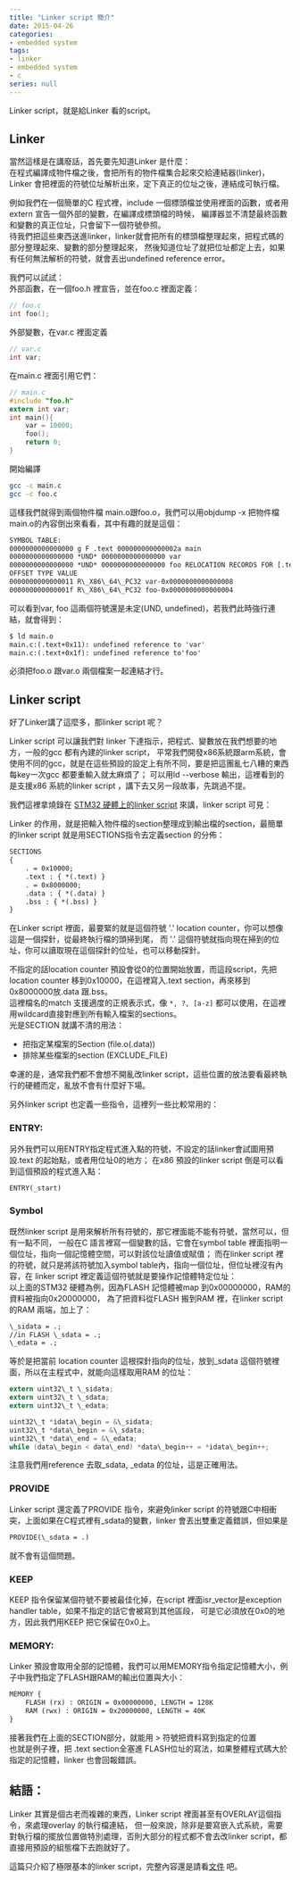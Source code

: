 ```yaml
---
title: "Linker script 簡介"
date: 2015-04-26
categories:
- embedded system
tags:
- linker
- embedded system
- c
series: null
---
```


Linker script，就是給Linker 看的script。  

## Linker  
當然這樣是在講廢話，首先要先知道Linker 是什麼：  
在程式編譯成物件檔之後，會把所有的物件檔集合起來交給連結器(linker)，Linker 會把裡面的符號位址解析出來，定下真正的位址之後，連結成可執行檔。  
<!--more-->
例如我們在一個簡單的C 程式裡，include 一個標頭檔並使用裡面的函數，或者用extern 宣告一個外部的變數，在編譯成標頭檔的時候，
編譯器並不清楚最終函數和變數的真正位址，只會留下一個符號參照。  
待我們把這些東西送進linker，linker就會把所有的標頭檔整理起來，把程式碼的部分整理起來、變數的部分整理起來，
然後知道位址了就把位址都定上去，如果有任何無法解析的符號，就會丟出undefined reference error。  

我們可以試試：  
外部函數，在一個foo.h 裡宣告，並在foo.c 裡面定義：  
```c
// foo.c
int foo();   
```
外部變數，在var.c 裡面定義  
```c
// var.c
int var;   
```
在main.c 裡面引用它們：  
```c
// main.c
#include "foo.h"  
extern int var;  
int main(){  
    var = 10000;  
    foo();  
    return 0;  
}   
```
開始編譯  
```bash
gcc -c main.c  
gcc -c foo.c   
```
這樣我們就得到兩個物件檔 main.o跟foo.o，我們可以用objdump -x 把物件檔main.o的內容倒出來看看，其中有趣的就是這個：  
```txt
SYMBOL TABLE:  
0000000000000000 g F .text 000000000000002a main  
0000000000000000 *UND* 0000000000000000 var  
0000000000000000 *UND* 0000000000000000 foo RELOCATION RECORDS FOR [.text]:  
OFFSET TYPE VALUE   
0000000000000011 R\_X86\_64\_PC32 var-0x0000000000000008  
000000000000001f R\_X86\_64\_PC32 foo-0x0000000000000004   
```
可以看到var, foo 這兩個符號還是未定(UND, undefined)，若我們此時強行連結，就會得到：  
```txt
$ ld main.o
main.c:(.text+0x11): undefined reference to 'var'  
main.c:(.text+0x1f): undefined reference to'foo'   
```
必須把foo.o 跟var.o 兩個檔案一起連結才行。  

## Linker script
好了Linker講了這麼多，那linker script 呢？  

Linker script 可以讓我們對 linker 下達指示，把程式、變數放在我們想要的地方，一般的gcc 都有內建的linker script，
平常我們開發x86系統跟arm系統，會使用不同的gcc，就是在這些預設的設定上有所不同，要是把這團亂七八糟的東西每key一次gcc 都要重輸入就太麻煩了；
可以用ld --verbose 輸出，這裡看到的是支援x86 系統的linker script ，講下去又另一段故事，先跳過不提。  

我們這裡拿燒錄在 [STM32 硬體上的linker script](https://github.com/yodalee/mini-arm-os/blob/master/02-ContextSwitch-1/os.ld) 來講，linker script 可見：  

Linker 的作用，就是把輸入物件檔的section整理成到輸出檔的section，最簡單的linker script 就是用SECTIONS指令去定義section 的分佈：  
```txt
SECTIONS  
{  
    . = 0x10000;  
    .text : { *(.text) }  
    . = 0x8000000;  
    .data : { *(.data) }  
    .bss : { *(.bss) }  
}   
```
在Linker script 裡面，最要緊的就是這個符號 '.' location counter，你可以想像這是一個探針，從最終執行檔的頭掃到尾，
而 '.' 這個符號就指向現在掃到的位址，你可以讀取現在這個探針的位址，也可以移動探針。  

不指定的話location counter 預設會從0的位置開始放置，而這段script，先把location counter 移到0x10000，在這裡寫入.text section，再來移到0x8000000放.data 跟.bss。  
這裡檔名的match 支援適度的正規表示式，像 `*, ?, [a-z]` 都可以使用，在這裡用wildcard直接對應到所有輸入檔案的sections。  
光是SECTION 就講不清的用法：
* 把指定某檔案的Section (file.o(.data))
* 排除某些檔案的section (EXCLUDE\_FILE)  

幸運的是，通常我們都不會想不開亂改linker script，這些位置的放法要看最終執行的硬體而定，亂放不會有什麼好下場。   

另外linker script 也定義一些指令，這裡列一些比較常用的：  

### ENTRY:  
另外我們可以用ENTRY指定程式進入點的符號，不設定的話linker會試圖用預設.text 的起始點，或者用位址0的地方；
在x86 預設的linker script 倒是可以看到這個預設的程式進入點：  
```txt
ENTRY(_start)  
```

### Symbol
既然linker script 是用來解析所有符號的，那它裡面能不能有符號，當然可以，但有一點不同，
一般在C 語言裡寫一個變數的話，它會在symbol table 裡面指明一個位址，指向一個記憶體空間，可以對該位址讀值或賦值；
而在linker script 裡的符號，就只是將該符號加入symbol table內，指向一個位址，但位址裡沒有內容，在 linker script 裡定義這個符號就是要操作記憶體特定位址：  
以上面的STM32 硬體為例，因為FLASH 記憶體被map 到0x00000000，RAM的資料被指向0x20000000，
為了把資料從FLASH 搬到RAM 裡，在linker script 的RAM 兩端，加上了：  
```txt
\_sidata = .;  
//in FLASH \_sdata = .;  
\_edata = .;   
```
等於是把當前 location counter 這根探針指向的位址，放到\_sdata 這個符號裡面，所以在主程式中，就能向這樣取用RAM 的位址：  
```c
extern uint32\_t \_sidata;  
extern uint32\_t \_sdata;  
extern uint32\_t \_edata;  

uint32\_t *idata\_begin = &\_sidata;   
uint32\_t *data\_begin = &\_sdata;   
uint32\_t *data\_end = &\_edata;   
while (data\_begin < data\_end) *data\_begin++ = *idata\_begin++;    
```
注意我們用reference 去取\_sdata, \_edata 的位址，這是正確用法。  

### PROVIDE
Linker script 還定義了PROVIDE 指令，來避免linker script 的符號跟C中相衝突，上面如果在C程式裡有\_sdata的變數，linker 會丟出雙重定義錯誤，但如果是  
```txt
PROVIDE(\_sdata = .)
```
就不會有這個問題。  

### KEEP
KEEP 指令保留某個符號不要被最佳化掉，在script 裡面isr\_vector是exception handler table，如果不指定的話它會被寫到其他區段，
可是它必須放在0x0的地方，因此我們用KEEP 把它保留在0x0上。  

### MEMORY:

Linker 預設會取用全部的記憶體，我們可以用MEMORY指令指定記憶體大小，例子中我們指定了FLASH跟RAM的輸出位置與大小：  
```txt
MEMORY {
    FLASH (rx) : ORIGIN = 0x00000000, LENGTH = 128K  
    RAM (rwx) : ORIGIN = 0x20000000, LENGTH = 40K    
}
```
接著我們在上面的SECTION部分，就能用 > 符號把資料寫到指定的位置  
也就是例子裡，把 .text section全塞進 FLASH位址的寫法，如果整體程式碼大於指定的記憶體，linker 也會回報錯誤。  

## 結語：

Linker 其實是個古老而複雜的東西，Linker script 裡面甚至有OVERLAY這個指令，來處理overlay 的執行檔連結，
但一般來說，除非是要寫嵌入式系統，需要對執行檔的擺放位置做特別處理，否則大部分的程式都不會去改linker script，都直接用預設的組態檔下去跑就好了。  

這篇只介紹了極限基本的linker script，完整內容還是請看[文件](https://sourceware.org/binutils/docs/ld/Scripts.html) 吧。  